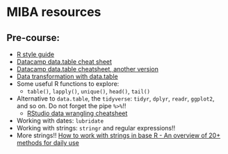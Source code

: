 # MIBA resources

## Pre-course:
* [R style guide](https://irudnyts.github.io//r-coding-style-guide/)
* [Datacamp data.table cheat sheet](https://s3.amazonaws.com/assets.datacamp.com/img/blog/data+table+cheat+sheet.pdf)
* [Datacamp data.table cheatsheet, another version](https://s3.amazonaws.com/assets.datacamp.com/blog_assets/datatable_Cheat_Sheet_R.pdf)
* [Data transformation with data.table](https://ugoproto.github.io/ugo_r_doc/datatable.pdf)
* Some useful R functions to explore:
  + `table()`, `lapply()`, `unique()`, `head()`, `tail()`
* Alternative to `data.table`, the `tidyverse`: `tidyr`, `dplyr`, `readr`, `ggplot2`, and so on. Do not forget the pipe `%>%`!!  
  + [RStudio data wrangling cheatsheet](https://www.rstudio.com/wp-content/uploads/2015/02/data-wrangling-cheatsheet.pdf)
* Working with dates: `lubridate`
* Working with strings: `stringr` and regular expressions!!
* More strings!! [How to work with strings in base R - An overview of 20+ methods for daily use](https://jozefhajnala.gitlab.io/r/r007-string-manipulation/)
